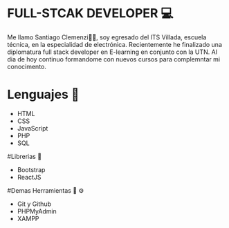 #  FULL-STCAK DEVELOPER 💻 

Me llamo Santiago Clemenzi👋👋, soy egresado del ITS Villada, escuela técnica, en la especialidad de electrónica. Recientemente he finalizado una diplomatura full stack developer en E-learning en conjunto con la UTN.
Al dia de hoy continuo formandome con nuevos cursos para complemntar mi conocimento. 

# Lenguajes  👾 
- HTML
- CSS
- JavaScript
- PHP
- SQL

#Librerias 👾 
- Bootstrap
- ReactJS

#Demas Herramientas 🔧 ⚙️ 
- Git y Github
- PHPMyAdmin
- XAMPP
